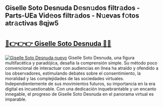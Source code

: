 ## Giselle Soto Desnuda D𝚎sn𝚞dos filtr𝚊dos - Parts-UEa Vid𝚎os filtr𝚊dos - N𝚞evas f𝚘tos atr𝚊ctivas 8qjw5

# <h2><a href="http://mbafo71.tromn.icu/?c=Giselle+Soto+Desnuda">🔗👉👉👉 Giselle Soto Desnuda 🔗🔗</a></h2>

[![Giselle Soto Desnuda nuevo](https://i.imgur.com/pEAQMta.gif)](http://mbafo71.tromn.icu/?c=Giselle+Soto+Desnuda)
Giselle Soto Desnuda, una figura multifacética y paradójica, desafía la comprensión simple. Su método poco convencional de interactuar con audiencias en línea ha atraído y ofendido a los observadores, estimulando debates sobre el consentimiento, la moralidad y las complejidades de las sociedades virtuales. Independientemente de sus movimientos futuros, su importancia en la era digital es incuestionable. Con una dedicación inquebrantable y un encanto innegable, el progreso de Giselle Soto Desnuda en el panorama virtual es imparable.
